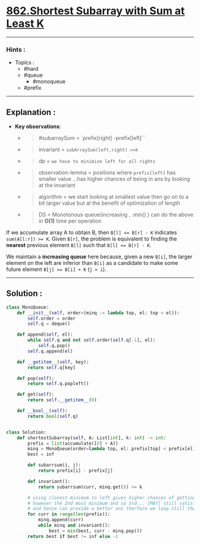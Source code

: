# [862.Shortest Subarray with Sum at Least K](https://leetcode.com/problems/shortest-subarray-with-sum-at-least-k/)

---

### Hints :

-   Topics :
    -   #hard
    -   #queue
        -   #monoqueue
    -   #prefix

---

## Explanation :

-   **Key observations**:

    -   > #subarraySum = `prefix[right] -prefix[left]``

    -   > invariant = `subArraySum(left,right) >=k`

    -   > dp = `we have to minimize left for all rights`

    -   > observation-lemma = positions where `prefix[left]` has smaller value ...has higher chances of being in ans by looking at the invariant

    -   > algorithm = we start looking at smallest value then go on to a bit larger value but at the benefit of optimization of length

    -   > DS = Monotonous queue(increasing , .min() ) can do the above in **O(1)** time per operation

If we accumulate array A to obtain B, then `B[l] <= B[r] - K` indicates `sum(A[l:r]) >= K`. Given `B[r]`, the problem is equivalent to finding the **nearest** previous element `B[l]` such that `B[l] <= B[r] - K`.

We maintain a **increasing queue** here because, given a new `B[i]`, the larger element on the left are inferior than `B[i]` as a candidate to make some future element `B[j] >= B[i] + K` (`j > i`).

---

## Solution :

```python
class MonoQueue:
    def __init__(self, order=(minq := lambda top, el: top < el)):
        self.order = order
        self.q = deque()

    def append(self, el):
        while self.q and not self.order(self.q[-1], el):
            self.q.pop()
        self.q.append(el)

    def __getitem__(self, key):
        return self.q[key]

    def pop(self):
        return self.q.popleft()

    def get(self):
        return self.__getitem__(0)

    def __bool__(self):
        return bool(self.q)


class Solution:
    def shortestSubarray(self, A: List[int], k: int) -> int:
        prefix = list(accumulate([0] + A))
        minq = MonoQueue(order=lambda top, el: prefix[top] < prefix[el])
        best = inf

        def subarrsum(i, j):
            return prefix[i] - prefix[j]

        def invariant():
            return subarrsum(curr, minq.get()) >= k

        # using closest minimum to left gives higher chances of getting this invariant
        # however the 2nd most minimum and so 3rd... [MAY] still satisfy the invariant
        # and hence can provide a better ans therfore we loop still the invariant holds
        for curr in range(len(prefix)):
            minq.append(curr)
            while minq and invariant():
                best = min(best, curr - minq.pop())
        return best if best != inf else -1
```
